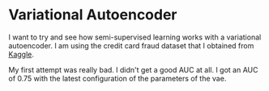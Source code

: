 # Variational Autoencoder

I want to try and see how semi-supervised learning works with a variational autoencoder. I am using the credit card fraud dataset that I obtained from [Kaggle](https://www.kaggle.com/dalpozz/creditcardfraud).


My first attempt was really bad. I didn't get a good AUC at all. I got an AUC of 0.75 with the latest configuration of the parameters of the vae.
